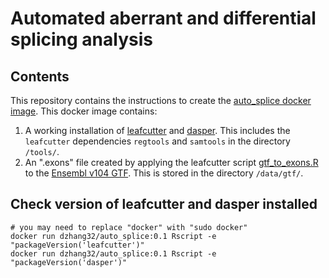 # Automated aberrant and differential splicing analysis

## Contents

This repository contains the instructions to create the [auto_splice docker image](https://hub.docker.com/repository/docker/dzhang32/auto_splice). This docker image contains: 
 
  1. A working installation of [leafcutter](https://github.com/davidaknowles/leafcutter) and [dasper](https://github.com/dzhang32/dasper). This includes the `leafcutter` dependencies `regtools` and `samtools` in the directory `/tools/`.
  2. An ".exons" file created by applying the leafcutter script [gtf_to_exons.R](http://davidaknowles.github.io/leafcutter/articles/Usage.html#step-3--differential-intron-excision-analysis) to the [Ensembl v104 GTF](http://ftp.ensembl.org/pub/release-104/gtf/homo_sapiens/Homo_sapiens.GRCh38.104.gtf.gz). This is stored in the directory `/data/gtf/`.

## Check version of leafcutter and dasper installed

```
# you may need to replace "docker" with "sudo docker"
docker run dzhang32/auto_splice:0.1 Rscript -e "packageVersion('leafcutter')"
docker run dzhang32/auto_splice:0.1 Rscript -e "packageVersion('dasper')"
```
